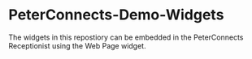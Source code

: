 # PeterConnects-Demo-Widgets

The widgets in this repostiory can be embedded in the PeterConnects Receptionist using the Web Page widget.


